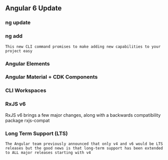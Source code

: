 ## Angular 6 Update

### ng update
### ng add
	This new CLI command promises to make adding new capabilities to your project easy
### Angular Elements
### Angular Material + CDK Components
### CLI Workspaces
### RxJS v6
 RxJS v6 brings a few major changes, along with a backwards compatibility package rxjs-compat
### Long Term Support (LTS)
	The Angular team previously announced that only v4 and v6 would be LTS releases but the good news is that long-term support has been extended to ALL major releases starting with v4